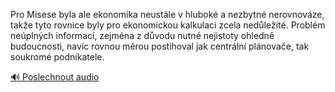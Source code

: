 
Pro Misese byla ale ekonomika neustále v hluboké a nezbytné nerovnováze, takže tyto rovnice byly pro ekonomickou kalkulaci zcela nedůležité. Problém neúplných informací, zejména z důvodu nutné nejistoty ohledně budoucnosti, navíc rovnou měrou postihoval jak centrální plánovače, tak soukromé podnikatele.

[🔊 Poslechnout audio](/data/7-paragraphs/audio/chapter_182/para_008-Pro-Misese-byla-ale-ekonomika-neustle-v-hlubok-a.mp3)
